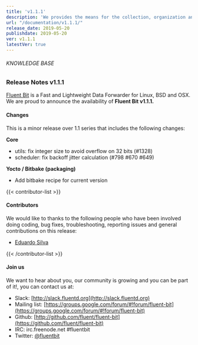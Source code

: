 ```yaml
---
title: 'v1.1.1'
description: 'We provides the means for the collection, organization and computerized retrieval of knowledgeand Lightweight Data Forwarder for Linux, BSD and OSX. We are proud to announce the availability of Fluent Bit v1.1.1.'
url: "/documentation/v1.1.1/"
release_date: 2019-05-20
publishdate: 2019-05-20
ver: v1.1.1
latestVer: true
---
```


###### KNOWLEDGE BASE

### Release Notes v1.1.1

[Fluent Bit](https://fluentbit.io/) is a Fast and Lightweight Data Forwarder for Linux, BSD and OSX. We are proud to announce the availability of **Fluent Bit v1.1.1.**

#### Changes

This is a minor release over 1.1 series that includes the following changes:


**Core**

* utils: fix integer size to avoid overflow on 32 bits (#1328)
* scheduler: fix backoff jitter calculation (#798 #670 #649)

**Yocto / Bitbake (packaging)**

* Add bitbake recipe for current version



{{< contributor-list >}}

#### Contributors

We would like to thanks to the following people who have been involved doing coding, bug fixes, troubleshooting, reporting issues and general contributions on this release:

* [Eduardo Silva](https://github.com/edsiper)

{{< /contributor-list >}}

#### Join us

We want to hear about you, our community is growing and you can be part of it!, you can contact us at:

* Slack: [http://slack.fluentd.org](http://slack.fluentd.org)
* Mailing list: [https://groups.google.com/forum/#!forum/fluent-bit](https://groups.google.com/forum/#!forum/fluent-bit)
* Github: [http://github.com/fluent/fluent-bit](https://github.com/fluent/fluent-bit)
* IRC: irc.freenode.net #fluentbit
* Twitter: [@fluentbit](https://twitter.com/fluentbit)